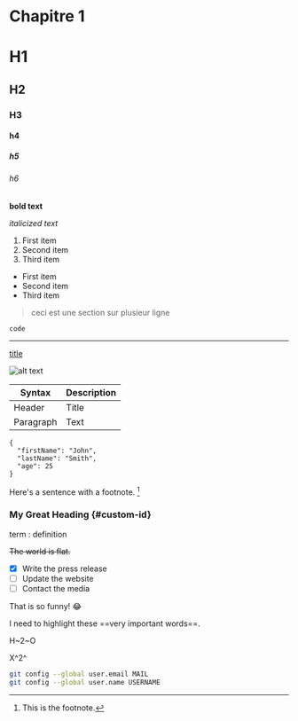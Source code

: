 # Chapitre 1
# H1
## H2
### H3
#### h4
##### h5
###### h6

**bold text**

*italicized text*

1. First item
2. Second item
3. Third item


- First item
- Second item
- Third item


> ceci est une section 
sur plusieur ligne 

`code`

---

[title](https://www.example.com)

![alt text](image.jpg)

| Syntax | Description |
| ----------- | ----------- |
| Header | Title |
| Paragraph | Text |

```
{
  "firstName": "John",
  "lastName": "Smith",
  "age": 25
}
```

Here's a sentence with a footnote. [^1]

[^1]: This is the footnote.

### My Great Heading {#custom-id}

term
: definition

~~The world is flat.~~

- [x] Write the press release
- [ ] Update the website
- [ ] Contact the media

That is so funny! :joy:

I need to highlight these ==very important words==.

H~2~O


X^2^

```bash
git config --global user.email MAIL
git config --global user.name USERNAME
```
